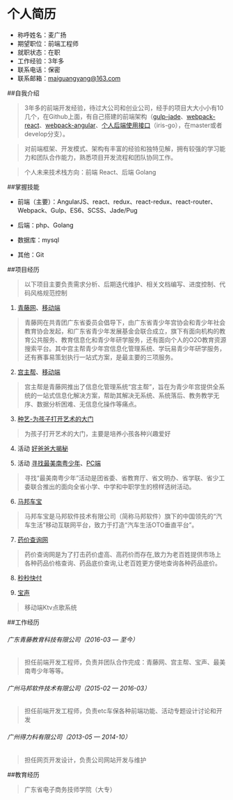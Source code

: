 # 个人简历

- 称呼姓名：麦广扬
- 期望职位：前端工程师
- 就职状态：在职
- 工作经验：3年多
- 联系电话：保密
- 联系邮箱：maiguangyang@163.com

##自我介绍

>  3年多的前端开发经验，待过大公司和创业公司，经手的项目大大小小有10几个，在Github上面，有自己搭建的前端架构（[gulp-jade](https://github.com/maiguangyang/gulp-jade)、[webpack-react](https://github.com/maiguangyang/webpack-react)、[webpack-angular](https://github.com/maiguangyang/webpack-angular)、[个人后端使用接口](https://github.com/maiguangyang/iris-go)（iris-go），在master或者develop分支）。

> 对前端框架、开发模式、架构有丰富的经验和独特见解，拥有较强的学习能力和团队合作能力，熟悉项目开发流程和团队协同工作。

> 个人未来技术栈方向：前端 React、后端 Golang

##掌握技能

* 前端（主要）：AngularJS、react、redux、react-redux、react-router、Webpack、Gulp、ES6、SCSS、Jade/Pug

* 后端：php、Golang

* 数据库：mysql

* 其他：Git


##项目经历
> 以下项目主要负责需求分析、后期迭代维护、相关文档编写、进度控制、代码风格规范控制

1. [青藤网](http://www.61qt.cn)、[移动端](http://m.61qt.cn)
 > 青藤网在共青团广东省委员会倡导下，由广东省青少年宫协会和青少年社会教育协会发起，和广东省青少年发展基金会联合成立，旗下有面向机构的教育公共服务、教育信息化和青少年研学服务，还有面向个人的O2O教育资源搜索平台。其中宫主帮青少年宫信息化管理系统、学玩易青少年研学服务，还有赛事易策划执行一站式方案，是最主要的三项服务。

2. [宫主帮](http://zhsng.61qt.cn)、[移动端](http://zhsng.m.61qt.cn)
 > 宫主帮是青藤网推出了信息化管理系统“宫主帮”，旨在为青少年宫提供全系统的一站式信息化解决方案，帮助其解决无系统、系统落后、教务教学无序、数据分析困难、无信息化操作等痛点。

3. [种艺-为孩子打开艺术的大门](http://m.artseeds.cn)
 > 为孩子打开艺术的大门，主要是培养小孩各种兴趣爱好

4. 活动 [好爸爸大揭秘](https://act.61qt.cn/special/mobile/fathers/index.html)

5. 活动 [寻找最美南粤少年](http://m.zmnysn.61qt.cn/)、[PC端](http://zmnysn.61qt.cn/)
 > 寻找“最美南粤少年”活动是团省委、省教育厅、省文明办、省学联、省少工委联合推出的面向全省小学、中学和中职学生的榜样选树活动。

6. [马邦车宝](http://www.emabang.com)
 > 马邦车宝是马邦软件技术有限公司（简称马邦软件）旗下的中国领先的“汽车生活”移动互联网平台，致力于打造“汽车生活OTO垂直平台”。

7. [药价查询网](http://www.china-yao.com)
 > 药价查询网是为了打击药价虚高、高药价而存在,致力为老百姓提供市场上各种药品价格查询、药品底价查询,让老百姓更方便地查询各种药品底价。

8. [秒秒快付](http://www.51techpay.com)

9. [宝声](http://m.ktvwin.com)
 > 移动端Ktv点歌系统

##工作经历

###### 广东青藤教育科技有限公司（2016-03 — 至今）
 > 担任前端开发工程师，负责并团队合作完成：青藤网、宫主帮、宝声、最美南粤少年等等。

###### 广州马邦软件技术有限公司（2015-02 — 2016-03）
 > 担任前端开发工程师，负责etc车保各种前端功能、活动专题设计讨论和开发

 ###### 广州得力科有限公司（2013-05 — 2014-10）
 > 担任网页开发设计，负责公司网站开发与维护

##教育经历

> 广东省电子商务技师学院（大专）

